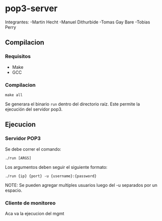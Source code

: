 # pop3-server


Integrantes:
-Martin Hecht
-Manuel Dithurbide
-Tomas Gay Bare
-Tobias Perry

## Compilacion

### Requisitos
- Make
- GCC

### Compilacion

```make all```


Se generara el binario `run` dentro del directorio raíz. Este permite la ejecución del servidor pop3.

## Ejecucion

### Servidor POP3

Se debe correr el comando:

```./run [ARGS]```

Los argumentos deben seguir el siguiente formato:

```./run {ip} {port} -u {username}:{password}```

NOTE: Se pueden agregar multiples usuarios luego del -u separados por un espacio.

### Cliente de monitoreo

Aca va la ejecucion del mgmt


